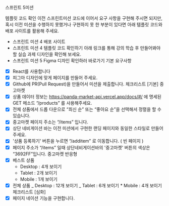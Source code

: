 스프린트 5미션

템플릿 코드 확인
이전 스프린트미션 코드에 이어서 요구 사항을 구현해 주시면 되지만, 혹시 이전 미션을 수행하지 못했거나 구현하지 못 한 부분이 있다면 아래 템플릿 코드와 배포 사이트를 활용해 주세요.

- 스프린트 미션 4 배포 사이트
- 스프린트 미션 4 템플릿 코드 확인하기
  아래 링크를 통해 강의 학습 후 만들어봐야 할 실습 과제 디자인을 확인해 보세요.
- 스프린트 미션 5 Figma 디자인 확인하러 바로가기
  기본 요구사항

* [x] React를 사용합니다
* [x] 피그마 디자인에 맞게 페이지를 만들어 주세요.
* [x] Github에 PR(Pull Request)을 만들어서 미션을 제출합니다.
      체크리스트 [기본]
      중고마켓
* [x] 상품 데이터 정보는 https://panda-market-api.vercel.app/docs/#/ 에 명세된 GET 메소드 “/products” 를 사용해주세요.
* [x] 전체 상품에서 드롭 다운으로 “최신 순” 또는 “좋아요 순”을 선택해서 정렬을 할 수 있습니다.
* [x] 중고마켓 페이지 주소는 “/items” 입니다.
* [x] 상단 네비게이션 바는 이전 미션에서 구현한 랜딩 페이지와 동일한 스타일로 만들어 주세요.
* [x] '상품 등록하기' 버튼을 누르면 “/additem” 로 이동합니다. ( 빈 페이지 )
* [x] 페이지 주소가 “/items” 일때 상단네비게이션바의 '중고마켓' 버튼의 색상은 “3692FF”입니다.
      중고마켓 반응형
* [x] 베스트 상품
  - Desktop : 4개 보이기
  - Tablet : 2개 보이기
  - Mobile : 1개 보이기
* [x] 전체 상품
      _ Desktop : 12개 보이기
      _ Tablet : 6개 보이기 \* Mobile : 4개 보이기
      체크리스트 [심화]
* [x] 페이지 네이션 기능을 구현합니다.
